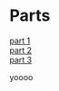

# Parts

[part 1](<./Part 1/part1.md>) <br>
[part 2](<./Part2/Part 2.md>) <br>
[part 3](<./Part3/Part 3.md>)

yoooo